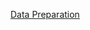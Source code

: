 [Data Preparation](https://towardsdatascience.com/10-simple-hacks-to-speed-up-your-data-analysis-in-python-ec18c6396e6b)

